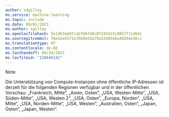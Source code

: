 ```yaml
---
author: sdgilley
ms.service: machine-learning
ms.topic: include
ms.date: 09/01/2021
ms.author: sgilley
ms.openlocfilehash: 5e1467edd7cabf66f48c0f242423c0057f11464c
ms.sourcegitcommit: f6e2ea5571e35b9ed3a79a22485eba4d20ae36cc
ms.translationtype: HT
ms.contentlocale: de-DE
ms.lasthandoff: 09/24/2021
ms.locfileid: "128646142"
---
```

> [!NOTE]
> Die Unterstützung von Compute-Instanzen ohne öffentliche IP-Adressen ist derzeit für die folgenden Regionen verfügbar und in der öffentlichen Vorschau: „Frankreich, Mitte“, „Asien, Osten“, „USA, Westen-Mitte“, „USA, Süden-Mitte“, „USA, Westen 2“, „USA, Osten“, „Europa, Norden“, „USA, Mitte“, „USA, Norden-Mitte“, „USA, Westen“, „Australien, Osten“, „Japan, Osten“, „Japan, Westen“.
>
